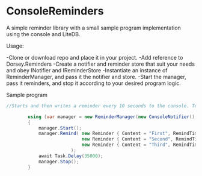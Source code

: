 # ConsoleReminders

A simple reminder library with a small sample program implementation using the console and LiteDB.

Usage:

-Clone or download repo and place it in your project.
-Add reference to Dorsey.Reminders
-Create a notifier and reminder store that suit your needs and obey INotifier and IReminderStore
-Instantiate an instance of ReminderManager, and pass it the notifier and store.
-Start the manager, pass it reminders, and stop it according to your desired program logic.

Sample program
```cs
//Starts and then writes a reminder every 10 seconds to the console. Terminates after 35 seconds.

        using (var manager = new ReminderManager(new ConsoleNotifier(), new LiteDbStore()))
        {
            manager.Start();
            manager.Remind( new Reminder { Content = "First", RemindTime = DateTime.Now.AddSeconds(10), IsDone = false },
                            new Reminder { Content = "Second", RemindTime = DateTime.Now.AddSeconds(20), IsDone = false },
                            new Reminder { Content = "Third", RemindTime = DateTime.Now.AddSeconds(30), IsDone = false }
                        );
            await Task.Delay(35000);
            manager.Stop();
        }
    
```
